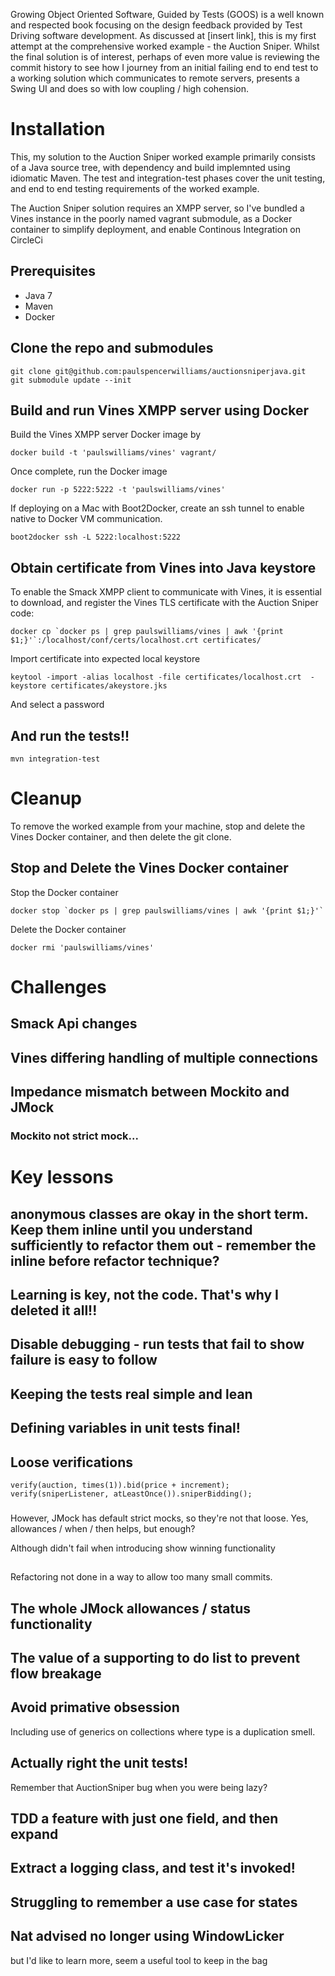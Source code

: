 Growing Object Oriented Software, Guided by Tests (GOOS) is a well known and respected book focusing on the design feedback provided by Test Driving software development. As discussed at [insert link], this is my first attempt at the comprehensive worked example - the Auction Sniper. Whilst the final solution is of interest, perhaps of even more value is reviewing the commit history to see how I journey from an initial failing end to end test to a working solution which communicates to remote servers, presents a Swing UI and does so with low coupling / high cohension.  


# Installation

This, my solution to the Auction Sniper worked example primarily consists of a Java source tree, with dependency and build implemnted using idiomatic Maven. The test and integration-test phases cover the unit testing, and end to end testing requirements of the worked example.  

The Auction Sniper solution requires an XMPP server, so I've bundled a Vines instance in the poorly named vagrant submodule, as a Docker container to simplify deployment, and enable Continous Integration on CircleCi


## Prerequisites

* Java 7
* Maven
* Docker

## Clone the repo and submodules
    git clone git@github.com:paulspencerwilliams/auctionsniperjava.git
    git submodule update --init

## Build and run Vines XMPP server using Docker
Build the Vines XMPP server Docker image by

    docker build -t 'paulswilliams/vines' vagrant/
    
Once complete, run the Docker image

    docker run -p 5222:5222 -t 'paulswilliams/vines'

If deploying on a Mac with Boot2Docker, create an ssh tunnel to enable native to Docker VM communication. 

    boot2docker ssh -L 5222:localhost:5222

## Obtain certificate from Vines into Java keystore

To enable the Smack XMPP client to communicate with Vines, it is essential to download, and register the Vines TLS certificate with the Auction Sniper code:

    docker cp `docker ps | grep paulswilliams/vines | awk '{print $1;}'`:/localhost/conf/certs/localhost.crt certificates/

Import certificate into expected local keystore

    keytool -import -alias localhost -file certificates/localhost.crt  -keystore certificates/akeystore.jks 

And select a password

## And run the tests!!

    mvn integration-test

# Cleanup

To remove the worked example from your machine, stop and delete the Vines Docker container, and then delete the git clone. 

## Stop and Delete the Vines Docker container 

Stop the Docker container

    docker stop `docker ps | grep paulswilliams/vines | awk '{print $1;}'`

Delete the Docker container

    docker rmi 'paulswilliams/vines' 

# Challenges

## Smack Api changes

## Vines differing handling of multiple connections

## Impedance mismatch between Mockito and JMock
### Mockito not strict mock...

# Key lessons
 
## anonymous classes are okay in the short term. Keep them inline until you understand sufficiently to refactor them out - remember the inline before refactor technique?

## Learning is key, not the code. That's why I deleted it all!!

## Disable debugging - run tests that fail to show failure is easy to follow

## Keeping the tests real simple and lean

## Defining variables in unit tests final!

## Loose verifications

    verify(auction, times(1)).bid(price + increment);
    verify(sniperListener, atLeastOnce()).sniperBidding();
    
###
However, JMock has default strict mocks, so they're not that loose. Yes, allowances / when / then helps, but enough?

Although didn't fail when introducing show winning functionality

##
Refactoring not done in a way to allow too many small commits.

## The whole JMock allowances / status functionality

## The value of a supporting to do list to prevent flow breakage

## Avoid primative obsession

Including use of generics on collections where type is a duplication smell.

## Actually right the unit tests!

Remember that AuctionSniper bug when you were being lazy?


## TDD a feature with just one field, and then expand

## Extract a logging class, and test it's invoked!

## Struggling to remember a use case for states

## Nat advised no longer using WindowLicker

but I'd like to learn more, seem a useful tool to keep in the bag
